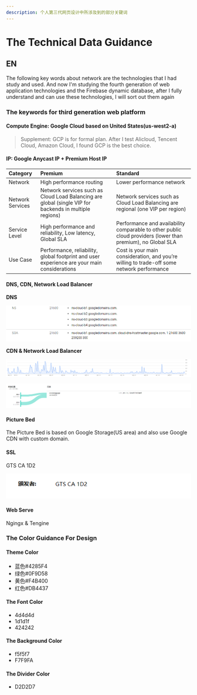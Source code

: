 ```yaml
---
description: 个人第三代网页设计中所涉及到的部分关键词
---
```


# The Technical Data Guidance

## EN

The  following key words about network are the technologies that I had study and used. And now I'm studying the fourth generation of web application technologies and the Firebase dynamic database, after I  fully understand  and can use these technologies, I will sort out them again

### The keywords for third generation web platform

#### **Compute Engine:** Google Cloud based on United States\(us-west2-a\)

> Supplement: GCP is for formal plan. After I test Alicloud, Tencent Cloud, Amazon Cloud, I found GCP is the best choice.

#### **IP:** Google Anycast IP + Premium Host IP

| Category | **Premium** | Standard |
| :--- | :--- | :--- |
| Network | High performance routing | Lower performance network |
| Network Services | Network services such as Cloud Load Balancing are global \(single VIP for backends in multiple regions\) | Network services such as Cloud Load Balancing are regional \(one VIP per region\) |
| Service Level | High performance and reliability, Low latency, Global SLA | Performance and availability comparable to other public cloud providers \(lower than premium\), no Global SLA |
| Use Case | Performance, reliability, global footprint and user experience are your main considerations | Cost is your main consideration, and you’re willing to trade-off some network performance |

#### **DNS, CDN, Network Load Balancer**

**DNS**

![Google Cloud DNS](../../.gitbook/assets/image%20%288%29.png)

**CDN & Network Load Balancer**

![Traffic Data](../../.gitbook/assets/image%20%287%29.png)

![The Load Balancer](../../.gitbook/assets/image%20%284%29.png)

#### **Picture Bed**

The Picture Bed is based on Google Storage\(US area\) and also use Google CDN with custom domain.

#### SSL

GTS CA 1D2

![Google Trust Service](../../.gitbook/assets/image%20%285%29.png)

#### Web Serve

Ngingx & Tengine

### The Color Guidance For  Design

#### Theme Color

* 蓝色\#4285F4
* 绿色\#0F9D58
* 黄色\#F4B400
* 红色\#DB4437

#### The Font Color

* 4d4d4d
* 1d1d1f
* 424242

#### The Background Color

* f5f5f7
* F7F9FA

#### The Divider Color

* D2D2D7

